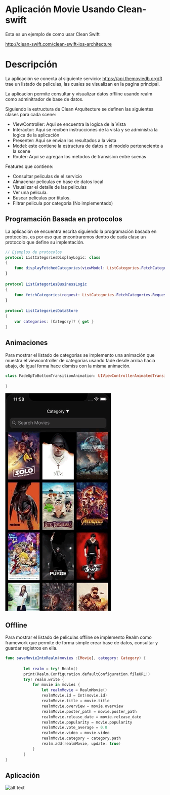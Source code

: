 # Aplicación Movie Usando Clean-swift 

Esta es un ejemplo de como usar Clean Swift 

http://clean-swift.com/clean-swift-ios-architecture

# Descripción

La aplicación se conecta al siguiente servicio:  https://api.themoviedb.org/3 trae un listado de peliculas, las cuales se visualizan en la pagina principal.

La aplicacion permite consultar y visualizar datos offline usando realm como adminitrador de base de datos.


Siguiendo la estructura de Clean Arquitecture se definen las siguientes clases para cada scene:
* ViewController:  Aqui se encuentra la logica de la Vista
* Interactor: Aqui se reciben instrucciones de la vista y se administra la logica de la aplicación
* Presenter: Aqui se envian los resultados a la vista
* Model: este contiene la estructura de datos o el modelo perteneciente a la scene
* Router: Aqui se agregan los metodos de transision entre scenas

Features que contiene:
* Consultar peliculas de el servicio
* Almacenar peliculas en base de datos local
* Visualizar el detalle de las peliculas
* Ver una pelicula.
* Buscar peliculas por titulos.
* Filtrar pelicula por categoria (No implementado)

## Programación Basada en protocolos

La aplicación se encuentra escrita siguiendo la programación basada en protocolos, es por eso que encontraremos dentro de cada clase un protocolo que define su implentación.


```swift
// Ejemplos de protocolos
protocol ListCategoriesDisplayLogic: class
{
    func displayFetchedCategories(viewModel: ListCategories.FetchCategories.ViewModel)
}

protocol ListCategoriesBusinessLogic
{
    func fetchCategories(request: ListCategories.FetchCategories.Request)
}

protocol ListCategoriesDataStore
{
    var categories: [Category]? { get }
}
```

## Animaciones

Para mostrar el listado de categorias se implemento una animación que muestra el viewcontroller de categorias usando fade desde arriba hacia abajo, de igual forma hace dismiss con la misma animación.


```swift
class FadeUpToBottomTransitionAnimation: UIViewControllerAnimatedTransitioning {

}
```

![alt text](./example/animation.gif "Animation")

## Offline

Para mostrar el listado de peliculas offline se implemento Realm como framework que permite de forma simple crear base de datos, consultar y guardar registros en ella.


```swift
func saveMovieIntoRealm(movies :[Movie], category: Category) {
        
        let realm = try! Realm()
        print(Realm.Configuration.defaultConfiguration.fileURL!)
        try! realm.write {
            for movie in movies {
                let realmMovie = RealmMovie()
                realmMovie.id = Int(movie.id)
                realmMovie.title = movie.title
                realmMovie.overview = movie.overview
                realmMovie.poster_path = movie.poster_path
                realmMovie.release_date = movie.release_date
                realmMovie.popularity = movie.popularity
                realmMovie.vote_average = 0.0
                realmMovie.video = movie.video
                realmMovie.category = category.path
                realm.add(realmMovie, update: true)
            }
		}
}
```


## Aplicación

![alt text](,/example/movie.gif "Ejemplos")

